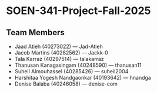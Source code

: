 # SOEN-341-Project-Fall-2025

## Team Members
- Jaad Atieh (40273022) — Jad-Atieh  
- Jacob Martins (40282562) — Jackk-0  
- Tala Karraz (40297514) — talakarraz  
- Thanusan Kanagasingam (40248590) — thanusan11  
- Suheil Almouhassel (40285426) — suheil2004  
- Harshitaa Yogesh Nandgaonkar (40193642) — hnandga  
- Denise Balaba (40246058) — denise-com  

